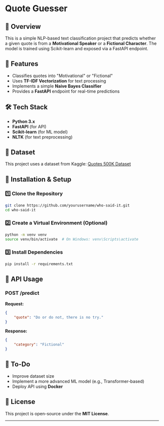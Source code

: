 # Quote Guesser

## 📌 Overview
This is a simple NLP-based text classification project that predicts whether a given quote is from a **Motivational Speaker** or a **Fictional Character**. The model is trained using Scikit-learn and exposed via a FastAPI endpoint.

## 🚀 Features
- Classifies quotes into "Motivational" or "Fictional"
- Uses **TF-IDF Vectorization** for text processing
- Implements a simple **Naive Bayes Classifier**
- Provides a **FastAPI** endpoint for real-time predictions

## 🛠️ Tech Stack
- **Python 3.x**
- **FastAPI** (for API)
- **Scikit-learn** (for ML model)
- **NLTK** (for text preprocessing)

## 📂 Dataset
This project uses a dataset from Kaggle:
[Quotes 500K Dataset](https://www.kaggle.com/datasets/manann/quotes-500k?select=quotes.csv)

## 📂 Installation & Setup
### 1️⃣ Clone the Repository
```bash
git clone https://github.com/yourusername/who-said-it.git
cd who-said-it
```

### 2️⃣ Create a Virtual Environment (Optional)
```bash
python -m venv venv
source venv/bin/activate  # On Windows: venv\Scripts\activate
```

### 3️⃣ Install Dependencies
```bash
pip install -r requirements.txt
```


## 📡 API Usage
### **POST /predict**
**Request:**
```json
{
    "quote": "Do or do not, there is no try."
}
```

**Response:**
```json
{
    "category": "Fictional"
}
```

## 📝 To-Do
- Improve dataset size
- Implement a more advanced ML model (e.g., Transformer-based)
- Deploy API using **Docker**

## 📜 License
This project is open-source under the **MIT License**.

---

